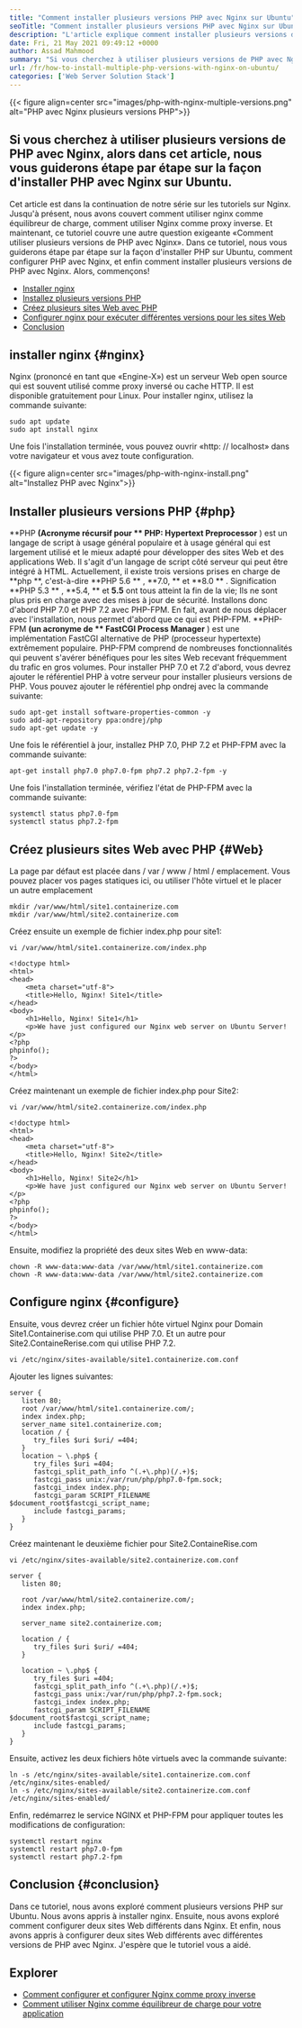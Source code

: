 ```yaml
---
title: "Comment installer plusieurs versions PHP avec Nginx sur Ubuntu" 
seoTitle: "Comment installer plusieurs versions PHP avec Nginx sur Ubuntu" 
description: "L'article explique comment installer plusieurs versions de PHP avec Nginx sur Ubuntu. Nous allons passer par des instructions étape par étape sur la façon d'installer PHP avec Nginx." 
date: Fri, 21 May 2021 09:49:12 +0000
author: Assad Mahmood
summary: "Si vous cherchez à utiliser plusieurs versions de PHP avec Nginx, dans cet article, nous vous guiderons pas par étape sur la façon d'installer PHP avec Nginx sur Ubuntu." 
url: /fr/how-to-install-multiple-php-versions-with-nginx-on-ubuntu/
categories: ['Web Server Solution Stack']
---
```


{{< figure align=center src="images/php-with-nginx-multiple-versions.png" alt="PHP avec Nginx plusieurs versions PHP">}}


## Si vous cherchez à utiliser plusieurs versions de PHP avec Nginx, alors dans cet article, nous vous guiderons étape par étape sur la façon d'installer PHP avec Nginx sur Ubuntu.
Cet article est dans la continuation de notre série sur les tutoriels sur Nginx. Jusqu'à présent, nous avons couvert comment utiliser nginx comme équilibreur de charge, comment utiliser Nginx comme proxy inverse. Et maintenant, ce tutoriel couvre une autre question exigeante «Comment utiliser plusieurs versions de PHP avec Nginx». Dans ce tutoriel, nous vous guiderons étape par étape sur la façon d'installer PHP sur Ubuntu, comment configurer PHP avec Nginx, et enfin comment installer plusieurs versions de PHP avec Nginx. Alors, commençons!
  * [Installer nginx][1]
  * [Installez plusieurs versions PHP][2]
  * [Créez plusieurs sites Web avec PHP][3]
  * [Configurer nginx pour exécuter différentes versions pour les sites Web][4]
  * [Conclusion][5]

## installer nginx   {#nginx}
Nginx (prononcé en tant que «Engine-X») est un serveur Web open source qui est souvent utilisé comme proxy inversé ou cache HTTP. Il est disponible gratuitement pour Linux.
Pour installer nginx, utilisez la commande suivante:
```
sudo apt update
sudo apt install nginx
```
Une fois l'installation terminée, vous pouvez ouvrir «http: // localhost» dans votre navigateur et vous avez toute configuration.

{{< figure align=center src="images/php-with-nginx-install.png" alt="Installez PHP avec Nginx">}}


## Installer plusieurs versions PHP   {#php}
**PHP  **(Acronyme récursif pour **  PHP: Hypertext Preprocessor** ) est un langage de script à usage général populaire et à usage général qui est largement utilisé et le mieux adapté pour développer des sites Web et des applications Web. Il s'agit d'un langage de script côté serveur qui peut être intégré à HTML.
Actuellement, il existe trois versions prises en charge de **php **, c'est-à-dire  **PHP 5.6 ** ,  **7.0, **  et  **8.0 ** . Signification  **PHP 5.3 ** ,  **5.4, **  et  **5.5**   ont tous atteint la fin de la vie; Ils ne sont plus pris en charge avec des mises à jour de sécurité. Installons donc d'abord PHP 7.0 et PHP 7.2 avec PHP-FPM.
En fait, avant de nous déplacer avec l'installation, nous permet d'abord que ce qui est PHP-FPM. **PHP-FPM  **(un acronyme de **  FastCGI Process Manager** ) est une implémentation FastCGI alternative de PHP (processeur hypertexte) extrêmement populaire. PHP-FPM comprend de nombreuses fonctionnalités qui peuvent s'avérer bénéfiques pour les sites Web recevant fréquemment du trafic en gros volumes.
Pour installer PHP 7.0 et 7.2 d'abord, vous devrez ajouter le référentiel PHP à votre serveur pour installer plusieurs versions de PHP. Vous pouvez ajouter le référentiel php ondrej avec la commande suivante:
```
sudo apt-get install software-properties-common -y
sudo add-apt-repository ppa:ondrej/php
sudo apt-get update -y
```
Une fois le référentiel à jour, installez PHP 7.0, PHP 7.2 et PHP-FPM avec la commande suivante:
```
apt-get install php7.0 php7.0-fpm php7.2 php7.2-fpm -y
```
Une fois l'installation terminée, vérifiez l'état de PHP-FPM avec la commande suivante:
```
systemctl status php7.0-fpm
systemctl status php7.2-fpm
```

## Créez plusieurs sites Web avec PHP   {#Web}
La page par défaut est placée dans / var / www / html / emplacement. Vous pouvez placer vos pages statiques ici, ou utiliser l'hôte virtuel et le placer un autre emplacement
```
mkdir /var/www/html/site1.containerize.com
mkdir /var/www/html/site2.containerize.com
```
Créez ensuite un exemple de fichier index.php pour site1:
```
vi /var/www/html/site1.containerize.com/index.php
```
```
<!doctype html>
<html>
<head>
    <meta charset="utf-8">
    <title>Hello, Nginx! Site1</title>
</head>
<body>
    <h1>Hello, Nginx! Site1</h1>
    <p>We have just configured our Nginx web server on Ubuntu Server!</p>
<?php
phpinfo();
?>
</body>
</html>
```
Créez maintenant un exemple de fichier index.php pour Site2:
```
vi /var/www/html/site2.containerize.com/index.php
```
```
<!doctype html>
<html>
<head>
    <meta charset="utf-8">
    <title>Hello, Nginx! Site2</title>
</head>
<body>
    <h1>Hello, Nginx! Site2</h1>
    <p>We have just configured our Nginx web server on Ubuntu Server!</p>
<?php
phpinfo();
?>
</body>
</html>
```
Ensuite, modifiez la propriété des deux sites Web en www-data:
```
chown -R www-data:www-data /var/www/html/site1.containerize.com
chown -R www-data:www-data /var/www/html/site2.containerize.com
```

## Configure nginx   {#configure}
Ensuite, vous devrez créer un fichier hôte virtuel Nginx pour Domain Site1.Containerise.com qui utilise PHP 7.0. Et un autre pour Site2.ContaineRerise.com qui utilise PHP 7.2.
```
vi /etc/nginx/sites-available/site1.containerize.com.conf
```
Ajouter les lignes suivantes:
```
server {
   listen 80;
   root /var/www/html/site1.containerize.com/;
   index index.php;
   server_name site1.containerize.com;
   location / {
      try_files $uri $uri/ =404;
   }
   location ~ \.php$ {
      try_files $uri =404;
      fastcgi_split_path_info ^(.+\.php)(/.+)$;
      fastcgi_pass unix:/var/run/php/php7.0-fpm.sock;
      fastcgi_index index.php;
      fastcgi_param SCRIPT_FILENAME $document_root$fastcgi_script_name;
      include fastcgi_params;
   }
}
```
Créez maintenant le deuxième fichier pour Site2.ContaineRise.com
```
vi /etc/nginx/sites-available/site2.containerize.com.conf
```
```
server {
   listen 80;

   root /var/www/html/site2.containerize.com/;
   index index.php;

   server_name site2.containerize.com;

   location / {
      try_files $uri $uri/ =404;
   }

   location ~ \.php$ {
      try_files $uri =404;
      fastcgi_split_path_info ^(.+\.php)(/.+)$;
      fastcgi_pass unix:/var/run/php/php7.2-fpm.sock;
      fastcgi_index index.php;
      fastcgi_param SCRIPT_FILENAME $document_root$fastcgi_script_name;
      include fastcgi_params;
   }
}
```
Ensuite, activez les deux fichiers hôte virtuels avec la commande suivante:
```
ln -s /etc/nginx/sites-available/site1.containerize.com.conf /etc/nginx/sites-enabled/
ln -s /etc/nginx/sites-available/site2.containerize.com.conf /etc/nginx/sites-enabled/
```
Enfin, redémarrez le service NGINX et PHP-FPM pour appliquer toutes les modifications de configuration:
```
systemctl restart nginx
systemctl restart php7.0-fpm
systemctl restart php7.2-fpm
```

## Conclusion   {#conclusion}
Dans ce tutoriel, nous avons exploré comment plusieurs versions PHP sur Ubuntu. Nous avons appris à installer nginx. Ensuite, nous avons exploré comment configurer deux sites Web différents dans Nginx. Et enfin, nous avons appris à configurer deux sites Web différents avec différentes versions de PHP avec Nginx. J'espère que le tutoriel vous a aidé.

## Explorer
  * [Comment configurer et configurer Nginx comme proxy inverse][6]
  * [Comment utiliser Nginx comme équilibreur de charge pour votre application][7]

  
[1]: #nginx
[2]: #php
[3]: #web
[4]: #configure
[5]: #conclusion
[6]: https://blog.containerize.com/web-server-solution-stack/how-to-setup-and-configure-nginx-as-reverse-proxy/
[7]: https://blog.containerize.com/web-server-solution-stack/how-to-use-nginx-as-load-balancer-for-your-application/
